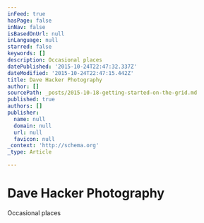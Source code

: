 ```yaml
---
inFeed: true
hasPage: false
inNav: false
isBasedOnUrl: null
inLanguage: null
starred: false
keywords: []
description: Occasional places
datePublished: '2015-10-24T22:47:32.337Z'
dateModified: '2015-10-24T22:47:15.442Z'
title: Dave Hacker Photography
author: []
sourcePath: _posts/2015-10-18-getting-started-on-the-grid.md
published: true
authors: []
publisher:
  name: null
  domain: null
  url: null
  favicon: null
_context: 'http://schema.org'
_type: Article

---
```

# Dave Hacker Photography

Occasional places
